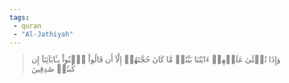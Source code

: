 ```yaml
---
tags: 
 - quran 
 - "Al-Jathiyah"
---
```


> وَإِذَا تُتۡلَىٰ عَلَيۡهِمۡ ءَايَٰتُنَا بَيِّنَٰتٖ مَّا كَانَ حُجَّتَهُمۡ إِلَّآ أَن قَالُواْ ٱئۡتُواْ بِـَٔابَآئِنَآ إِن كُنتُمۡ صَٰدِقِينَ
